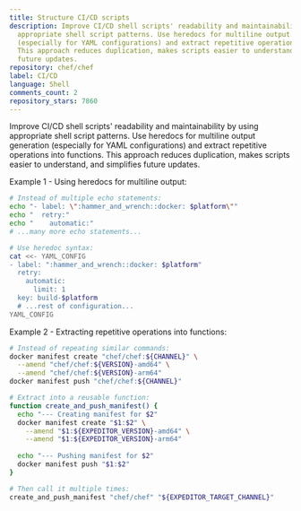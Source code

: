 ```yaml
---
title: Structure CI/CD scripts
description: Improve CI/CD shell scripts' readability and maintainability by using
  appropriate shell script patterns. Use heredocs for multiline output generation
  (especially for YAML configurations) and extract repetitive operations into functions.
  This approach reduces duplication, makes scripts easier to understand, and simplifies
  future updates.
repository: chef/chef
label: CI/CD
language: Shell
comments_count: 2
repository_stars: 7860
---
```


Improve CI/CD shell scripts' readability and maintainability by using appropriate shell script patterns. Use heredocs for multiline output generation (especially for YAML configurations) and extract repetitive operations into functions. This approach reduces duplication, makes scripts easier to understand, and simplifies future updates.

Example 1 - Using heredocs for multiline output:
```bash
# Instead of multiple echo statements:
echo "- label: \":hammer_and_wrench::docker: $platform\""
echo "  retry:"
echo "    automatic:"
# ...many more echo statements...

# Use heredoc syntax:
cat <<- YAML_CONFIG
- label: ":hammer_and_wrench::docker: $platform"
  retry:
    automatic:
      limit: 1
  key: build-$platform
  # ...rest of configuration...
YAML_CONFIG
```

Example 2 - Extracting repetitive operations into functions:
```bash
# Instead of repeating similar commands:
docker manifest create "chef/chef:${CHANNEL}" \
  --amend "chef/chef:${VERSION}-amd64" \
  --amend "chef/chef:${VERSION}-arm64"
docker manifest push "chef/chef:${CHANNEL}"

# Extract into a reusable function:
function create_and_push_manifest() {
  echo "--- Creating manifest for $2"
  docker manifest create "$1:$2" \
    --amend "$1:${EXPEDITOR_VERSION}-amd64" \
    --amend "$1:${EXPEDITOR_VERSION}-arm64"
  
  echo "--- Pushing manifest for $2"
  docker manifest push "$1:$2"
}

# Then call it multiple times:
create_and_push_manifest "chef/chef" "${EXPEDITOR_TARGET_CHANNEL}"
```
